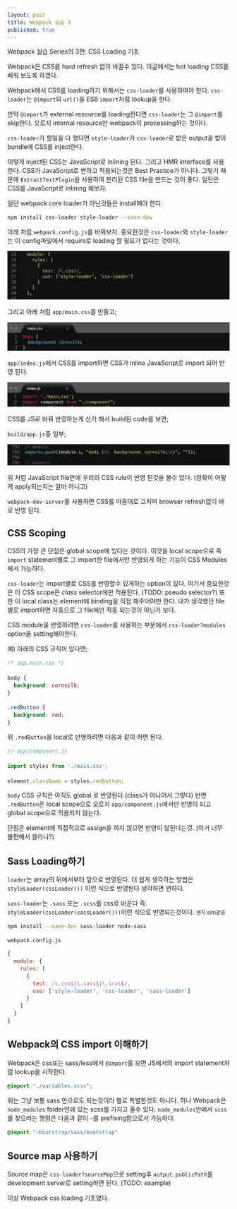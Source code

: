 ```yaml
---
layout: post
title: Webpack 실습 3
published: true
---
```


Webpack 실습 Series의 3편: CSS Loading 기초

Webpack은 CSS를 hard refresh 없이 바꿀수 있다. 이글에서는 hot loading CSS를 배워 보도록 하겠다.

Webpack에서 CSS를 loading하기 위해서는 `css-loader`를 사용하여야 한다. `css-loader`는 `@import`와 `url()`을 ES6 `import`처럼 lookup을 한다.

만약 `@import`가 external resource를 loading한다면 `css-loader`는 그 `@import`를 skip한다. 오로지 internal resource만 webpack이 processing하는 것이다.

`css-loader`가 할일을 다 했다면 `style-loader`가 `css-loader`로 받은 output을 받아 bundle에 CSS를 inject한다.

이렇게 inject된 CSS는 JavaScript로 inlining 된다. 그리고 HMR interface를 사용한다. CSS가 JavaScript로 변하고 적용되는것은 Best Practice가 아니다. 그렇기 때문에 `ExtractTextPlugin`을 사용하여 분리된 CSS file을 만드는 것이 좋다. 일단은 CSS를 JavaScript로 inlining 해보자.

일단 webpack core loader가 아닌것들은 install해야 한다.

```bash
npm install css-loader style-loader --save-dev
```

아래 처럼 `webpack.config.js`를 바꿔보자. 중요한것은 `css-loader`와 `style-loader`는 이 config파일에서 require로 loading 할 필요가 없다는 것이다.

![module loader](/images/webpack2-module-loader.png)

그리고 아래 처럼 `app/main.css`를 만들고;

![main css](/images/webpack3-main-css.png)

`app/index.js`에서 CSS를 import하면 CSS가 inline JavaScript로 import 되어 반영 된다.

![import css](/images/webpack3-import-css.png)

CSS를 JS로 바꿔 반영하는게 신기 해서 build된 code를 보면;

`build/app.js`중 일부;

![build app](/images/webpack3-inline-css.png)

위 처럼 JavaScript file안에 우리의 CSS rule이 반영 된것을 볼수 있다. (정확이 어떻게 apply되는지는 알바 아니고)

`webpack-dev-server`를 사용하면 CSS를 마음대로 고치며 browser refresh없이 바로 반영 된다.


## CSS Scoping
CSS의 가장 큰 단점은 global scope에 있다는 것이다. 이것을 local scope으로 즉 `import` statement별로 그 import한 file에서만 반영되게 하는 기능이 CSS Modules에서 가능하다.

`css-loader`는 import별로 CSS를 반영할수 있게하는 option이 있다.
여기서 중요한것은 이 CSS scope은 *class* selector에만 적용된다.
(TODO: pseudo selector?)
또한 이 local class는 element에 binding을 직접 해주어야만 한다.
내가 생각했던 file별로 import하면 자동으로 그 file에만 작동 되는것이 아닌가 보다.

CSS module을 반영하려면 `css-loader`를 사용하는 부분에서 `css-loader?modules` option을 setting해야한다.

예) 아래의 CSS 규칙이 있다면;

```css
/* app.main.css */

body {
  background: cornsilk;
}

.redButton {
  background: red;
}
```

위 `.redButton`을 local로 반영하려면 다음과 같이 하면 된다.

```js
// app/component.js

import styles from './main.css';

element.className = styles.redbutton;
```

`body` CSS 규칙은 아직도 global 로 반영된다.(class가 아니어서 그렇다)
반면 `.redButton`은 local scope으로 오로지 `app/component.js`에서만 반영이 되고 global scope으로 적용되지 않는다.

단점은 element에 직접적으로 assign을 하지 않으면 반영이 않된다는것. (이거 너무 불편해서 쓸라나?)

## Sass Loading하기

`loader`는 array의 뒤에서부터 앞으로 반영된다.
더 쉽게 생각하는 방법은 `styleLoader(cssLoader())` 이런 식으로 반영된다 생각하면 편하다.

`sass-loader`는 `.sass` 또는 `.scss`를 css로 바꾼다 즉.
`styleLoader(cssLoader(sassLoader()))`이런 식으로 반영되는것이다. <small>왠지 elm같음</small>

```bash
npm install --save-dev sass-loader node-sass
```

`webpack.config.js`

```js
{
  module: {
    rules: [
      {
        test: /\.css$|\.sass$|\.scss$/,
        use: ['style-loader', 'css-loader', 'sass-loader']
      }
    ]
  }
}
```

## Webpack의 CSS import 이해하기
Webpack은 css또는 sass/less에서 `@import`를 보면 JS에서의 import statement처럼 lookup을 시작한다.

```css
@import "./variables.scss";
```

위는 그냥 보통 sass 만으로도 되는것이라 별로 특별한것도 아니다. 허나 Webpack은 `node_modules` folder안에 있는 scss를 가지고 올수 있다. 
`node_modules`안에서 `scss`를 찾으라는 명령은 다음과 같이 `~`를 prefixing함으로서 가능하다.

```css
@import "~bootstrap/sass/bootstrap"
```

## Source map 사용하기
Source map은 `css-loader?sourceMap`으로 setting후 `output.publicPath`를 development server로 setting하면 된다.
(TODO: example)

이상 Webpack css loading 기초였다.










